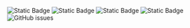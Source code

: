 ![Static Badge](https://img.shields.io/badge/blacklists-60-000000) ![Static Badge](https://img.shields.io/badge/blacklisted-2581918-cc0000) ![Static Badge](https://img.shields.io/badge/whitelisted-2244-00CC00) ![Static Badge](https://img.shields.io/badge/streaming_blacklist-28107-000000) ![GitHub issues](https://img.shields.io/github/issues/fabriziosalmi/blacklists)
